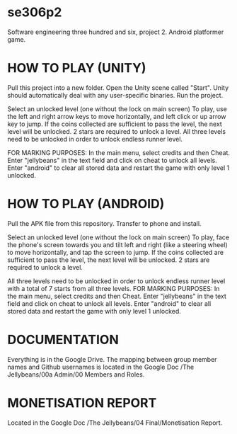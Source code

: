 se306p2
=======

Software engineering three hundred and six, project 2. Android platformer game.

HOW TO PLAY (UNITY)
===================

Pull this project into a new folder.
Open the Unity scene called "Start". Unity should automatically deal with any user-specific binaries.
Run the project.

Select an unlocked level (one without the lock on main screen)
To play, use the left and right arrow keys to move horizontally, and left click or up arrow key to jump. 
If the coins collected are sufficient to pass the level, the next level will be unlocked. 2 stars are required to unlock a level.
All three levels need to be unlocked in order to unlock endless runner level.

FOR MARKING PURPOSES: In the main menu, select credits and then Cheat. Enter "jellybeans" in the text field and click on cheat to unlock all levels. Enter "android" to clear all stored data and restart the game with only level 1 unlocked.


HOW TO PLAY (ANDROID)
=====================

Pull the APK file from this repository. Transfer to phone and install.

Select an unlocked level (one without the lock on main screen)
To play, face the phone's screen towards you and tilt left and right (like a steering wheel) to move horizontally, and tap the screen to jump.
If the coins collected are sufficient to pass the level, the next level will be unlocked. 2 stars are required to unlock a level.

All three levels need to be unlocked in order to unlock endless runner level with a total of 7 starts from all three levels.
FOR MARKING PURPOSES: In the main menu, select credits and then Cheat. Enter "jellybeans" in the text field and click on cheat to unlock all levels. Enter "android" to clear all stored data and restart the game with only level 1 unlocked.

DOCUMENTATION
=============

Everything is in the Google Drive. The mapping between group member names and Github usernames is located in the Google Doc /The Jellybeans/00a Admin/00 Members and Roles.

MONETISATION REPORT
===================

Located in the Google Doc /The Jellybeans/04 Final/Monetisation Report.
